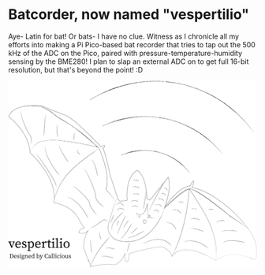# Batcorder, now named "vespertilio"

Aye- Latin for bat! Or bats- I have no clue. Witness as I chronicle all my efforts into making a Pi Pico-based bat recorder that tries to tap out the 500 kHz of the ADC on the Pico, paired with pressure-temperature-humidity sensing by the BME280! I plan to slap an external ADC on to get full 16-bit resolution, but that's beyond the point! :D 

![](https://github.com/callous4567/Batcorder/blob/main/design.png)

